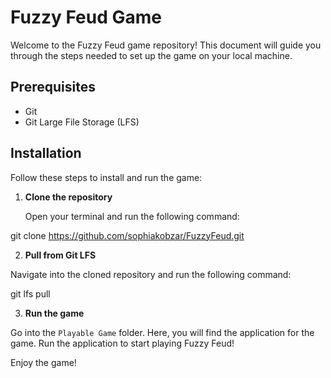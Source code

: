 # Fuzzy Feud Game

Welcome to the Fuzzy Feud game repository! This document will guide you through the steps needed to set up the game on your local machine.

## Prerequisites

- Git
- Git Large File Storage (LFS)

## Installation

Follow these steps to install and run the game:

1. **Clone the repository**

   Open your terminal and run the following command:

git clone https://github.com/sophiakobzar/FuzzyFeud.git


2. **Pull from Git LFS**

Navigate into the cloned repository and run the following command:

git lfs pull


3. **Run the game**

Go into the `Playable Game` folder. Here, you will find the application for the game. Run the application to start playing Fuzzy Feud!

Enjoy the game!

